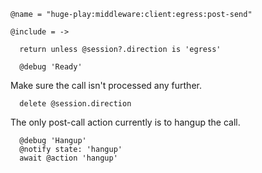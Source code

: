     @name = "huge-play:middleware:client:egress:post-send"

    @include = ->

      return unless @session?.direction is 'egress'

      @debug 'Ready'

Make sure the call isn't processed any further.

      delete @session.direction

The only post-call action currently is to hangup the call.

      @debug 'Hangup'
      @notify state: 'hangup'
      await @action 'hangup'
